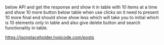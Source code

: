  below API and get the response and show it in table with 10 items at a time and show 10 more button below table when use clicks on it need to present 10 more final end should show show less which will take you to initial which is 10 elements only in table and also give delete button and search functionality in table.

https://jsonplaceholder.typicode.com/posts
